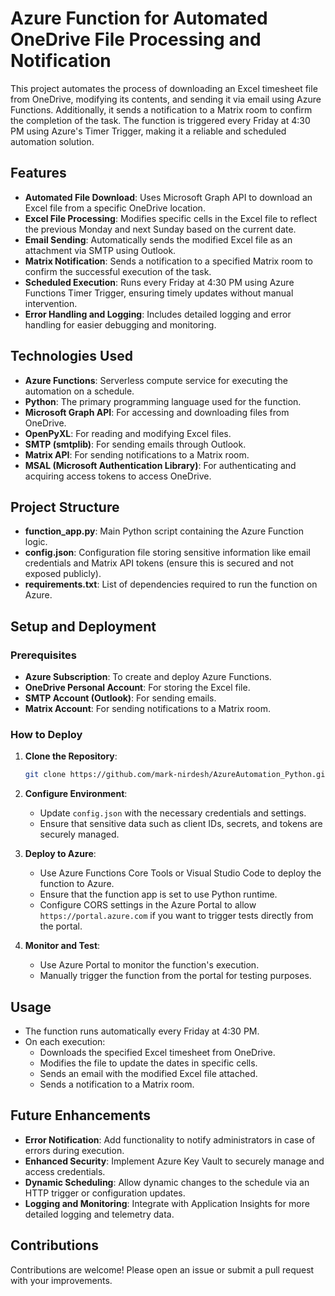 
# Azure Function for Automated OneDrive File Processing and Notification

This project automates the process of downloading an Excel timesheet file from OneDrive, modifying its contents, and sending it via email using Azure Functions. Additionally, it sends a notification to a Matrix room to confirm the completion of the task. The function is triggered every Friday at 4:30 PM using Azure's Timer Trigger, making it a reliable and scheduled automation solution.

## Features

- **Automated File Download**: Uses Microsoft Graph API to download an Excel file from a specific OneDrive location.
- **Excel File Processing**: Modifies specific cells in the Excel file to reflect the previous Monday and next Sunday based on the current date.
- **Email Sending**: Automatically sends the modified Excel file as an attachment via SMTP using Outlook.
- **Matrix Notification**: Sends a notification to a specified Matrix room to confirm the successful execution of the task.
- **Scheduled Execution**: Runs every Friday at 4:30 PM using Azure Functions Timer Trigger, ensuring timely updates without manual intervention.
- **Error Handling and Logging**: Includes detailed logging and error handling for easier debugging and monitoring.

## Technologies Used

- **Azure Functions**: Serverless compute service for executing the automation on a schedule.
- **Python**: The primary programming language used for the function.
- **Microsoft Graph API**: For accessing and downloading files from OneDrive.
- **OpenPyXL**: For reading and modifying Excel files.
- **SMTP (smtplib)**: For sending emails through Outlook.
- **Matrix API**: For sending notifications to a Matrix room.
- **MSAL (Microsoft Authentication Library)**: For authenticating and acquiring access tokens to access OneDrive.

## Project Structure

- **function_app.py**: Main Python script containing the Azure Function logic.
- **config.json**: Configuration file storing sensitive information like email credentials and Matrix API tokens (ensure this is secured and not exposed publicly).
- **requirements.txt**: List of dependencies required to run the function on Azure.

## Setup and Deployment

### Prerequisites

- **Azure Subscription**: To create and deploy Azure Functions.
- **OneDrive Personal Account**: For storing the Excel file.
- **SMTP Account (Outlook)**: For sending emails.
- **Matrix Account**: For sending notifications to a Matrix room.

### How to Deploy

1. **Clone the Repository**:
   ```bash
   git clone https://github.com/mark-nirdesh/AzureAutomation_Python.git
   ```
   
2. **Configure Environment**:
   - Update `config.json` with the necessary credentials and settings.
   - Ensure that sensitive data such as client IDs, secrets, and tokens are securely managed.

3. **Deploy to Azure**:
   - Use Azure Functions Core Tools or Visual Studio Code to deploy the function to Azure.
   - Ensure that the function app is set to use Python runtime.
   - Configure CORS settings in the Azure Portal to allow `https://portal.azure.com` if you want to trigger tests directly from the portal.

4. **Monitor and Test**:
   - Use Azure Portal to monitor the function's execution.
   - Manually trigger the function from the portal for testing purposes.

## Usage

- The function runs automatically every Friday at 4:30 PM.
- On each execution:
  - Downloads the specified Excel timesheet from OneDrive.
  - Modifies the file to update the dates in specific cells.
  - Sends an email with the modified Excel file attached.
  - Sends a notification to a Matrix room.

## Future Enhancements

- **Error Notification**: Add functionality to notify administrators in case of errors during execution.
- **Enhanced Security**: Implement Azure Key Vault to securely manage and access credentials.
- **Dynamic Scheduling**: Allow dynamic changes to the schedule via an HTTP trigger or configuration updates.
- **Logging and Monitoring**: Integrate with Application Insights for more detailed logging and telemetry data.


## Contributions

Contributions are welcome! Please open an issue or submit a pull request with your improvements.

